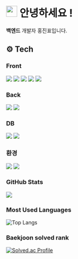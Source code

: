 <h1><img src="https://emojis.slackmojis.com/emojis/images/1531849430/4246/blob-sunglasses.gif?1531849430" width="30"/> 안녕하세요 ! </h1>
<p> <b>백엔드</b> 개발자 홍진표입니다. </p> 

## ⚙️ Tech
### Front
<div>
  <img src="https://img.shields.io/badge/HTML5-E34F26?style=for-the-badge&logo=HTML5&logoColor=white"/>
  <img src="https://img.shields.io/badge/CSS3-1572B6?style=for-the-badge&logo=CSS3&logoColor=white"/>
  <img src="https://img.shields.io/badge/JavaScript-F7DF1E?style=for-the-badge&logo=JavaScript&logoColor=white"/>
  <img src="https://img.shields.io/badge/jQuery-0769AD?style=for-the-badge&logo=jQuery&logoColor=white"/>
  <img src="https://img.shields.io/badge/bootstrap-7952B3?style=for-the-badge&logo=bootstrap&logoColor=white">
</div>

### Back
<div>
  <img src="https://img.shields.io/badge/java-007396?style=for-the-badge&logo=java&logoColor=white"/> 
  <img src="https://img.shields.io/badge/spring-6DB33F?style=for-the-badge&logo=spring&logoColor=white"/>   
</div>

### DB
<div>
  <img src="https://img.shields.io/badge/oracle-F80000?style=for-the-badge&logo=oracle&logoColor=white"/> 
  <img src="https://img.shields.io/badge/mariaDB-003545?style=for-the-badge&logo=mariaDB&logoColor=white"/>
</div>

### 환경
<div> 
  <img src="https://img.shields.io/badge/apache tomcat-F8DC75?style=for-the-badge&logo=apachetomcat&logoColor=white">
  <img src="https://img.shields.io/badge/github-181717?style=for-the-badge&logo=github&logoColor=white">
</div>  

### GitHub Stats
<img src="https://github-readme-stats.vercel.app/api?username=dinpyo&show_icons=true&theme=dark"/>

### Most Used Languages
![Top Langs](https://github-readme-stats.vercel.app/api/top-langs/?username=dinpyo&layout=compact&theme=tokyonight)

### Baekjoon solved rank
[![Solved.ac Profile](http://mazassumnida.wtf/api/generate_badge?boj=dinpyo)](https://solved.ac/dinpyo)
